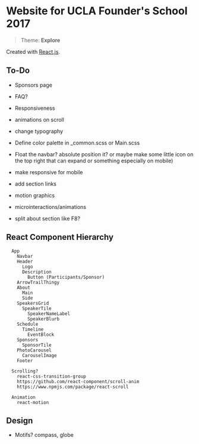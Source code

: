 # Website for UCLA Founder's School 2017

> Theme: **Explore**

Created with [React.js](https://facebook.github.io/react/).

## To-Do
* Sponsors page
* FAQ?
* Responsiveness
* animations on scroll
* change typography

* Define color palette in \_common.scss or Main.scss
* Float the navbar? absolute position it? or maybe make some little icon
on the top right that can expand or something especially on mobile)
* make responsive for mobile
* add section links
* motion graphics
* microinteractions/animations
* split about section like F8?

## React Component Hierarchy
```
  App
    Navbar
    Header
      Logo
      Description
        Button (Participants/Sponsor)
    ArrowTrailThingy
    About
      Main
      Side
    SpeakersGrid
      SpeakerTile
        SpeakerNameLabel
        SpeakerBlurb
    Schedule
      Timeline
        EventBlock
    Sponsors
      SponsorTile
    PhotoCarousel
      CarouselImage
    Footer

  Scrolling?
    react-css-transition-group
    https://github.com/react-component/scroll-anim
    https://www.npmjs.com/package/react-scroll

  Animation
    react-motion
```

## Design
* Motifs? compass, globe
